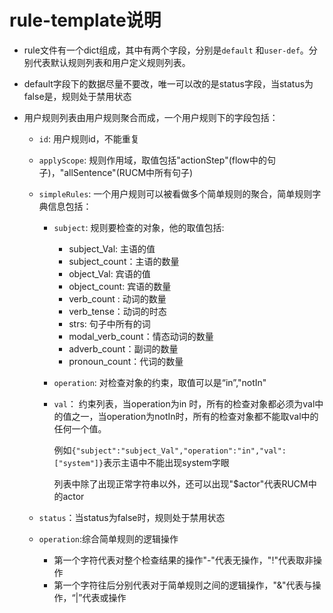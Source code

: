 # rule-template说明 #

* rule文件有一个dict组成，其中有两个字段，分别是`default` 和`user-def`。分别代表默认规则列表和用户定义规则列表。

* default字段下的数据尽量不要改，唯一可以改的是status字段，当status为false是，规则处于禁用状态

* 用户规则列表由用户规则聚合而成，一个用户规则下的字段包括：

  * `id`: 用户规则id，不能重复

  * `applyScope`: 规则作用域，取值包括"actionStep"(flow中的句子)，"allSentence"(RUCM中所有句子)

  * `simpleRules`: 一个用户规则可以被看做多个简单规则的聚合，简单规则字典信息包括：

    * `subject`: 规则要检查的对象，他的取值包括:

      * subject_Val: 主语的值
      * subject_count：主语的数量
      * object_Val: 宾语的值
      * object_count: 宾语的数量
      * verb_count : 动词的数量
      * verb_tense：动词的时态
      * strs: 句子中所有的词
      * modal_verb_count：情态动词的数量
      * adverb_count：副词的数量
      * pronoun_count：代词的数量

    * `operation`: 对检查对象的约束，取值可以是“in”,"notIn"

    * `val`： 约束列表，当operation为in 时，所有的检查对象都必须为val中的值之一，当operation为notIn时，所有的检查对象都不能取val中的任何一个值。

      例如`{"subject":"subject_Val","operation":"in","val":["system"]}`表示主语中不能出现system字眼

      列表中除了出现正常字符串以外，还可以出现"$actor"代表RUCM中的actor

  * `status`：当status为false时，规则处于禁用状态

  * `operation`:综合简单规则的逻辑操作

    * 第一个字符代表对整个检查结果的操作"-"代表无操作，"!"代表取非操作
    * 第一个字符往后分别代表对于简单规则之间的逻辑操作，"&"代表与操作，“|”代表或操作
